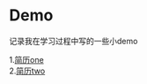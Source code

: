 # Demo
记录我在学习过程中写的一些小demo

1.[简历one](https://blueeeeee.github.io/Demo/简历/resume.html)  
2.[简历two](https://blueeeeee.github.io/Demo/简历/resume2.html)
